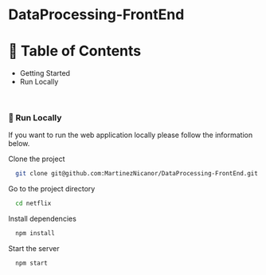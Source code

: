 # DataProcessing-FrontEnd
<!-- Table of Contents -->
# :notebook_with_decorative_cover: Table of Contents

- Getting Started
- Run Locally

</br>

<!-- Run Locally -->
### :running: Run Locally

If you want to run the web application locally please follow the information below.

Clone the project

```bash
  git clone git@github.com:MartinezNicanor/DataProcessing-FrontEnd.git
```

Go to the project directory

```bash
  cd netflix
```

Install dependencies

```bash
  npm install
```

Start the server

```bash
  npm start
```